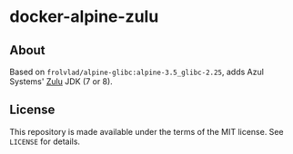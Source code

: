 # docker-alpine-zulu

## About

Based on `frolvlad/alpine-glibc:alpine-3.5_glibc-2.25`, adds Azul Systems' [Zulu](https://www.azul.com/products/zulu/) JDK (7 or 8).

## License

This repository is made available under the terms of the MIT license. See `LICENSE` for details.

